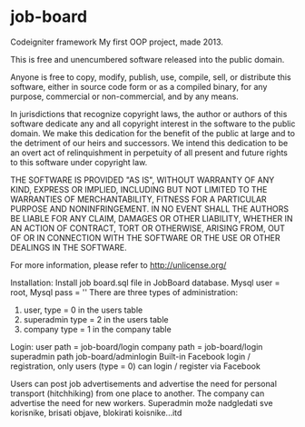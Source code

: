 # job-board

Codeigniter framework
My first OOP project, made 2013.

This is free and unencumbered software released into the public domain.

Anyone is free to copy, modify, publish, use, compile, sell, or
distribute this software, either in source code form or as a compiled
binary, for any purpose, commercial or non-commercial, and by any
means.

In jurisdictions that recognize copyright laws, the author or authors
of this software dedicate any and all copyright interest in the
software to the public domain. We make this dedication for the benefit
of the public at large and to the detriment of our heirs and
successors. We intend this dedication to be an overt act of
relinquishment in perpetuity of all present and future rights to this
software under copyright law.

THE SOFTWARE IS PROVIDED "AS IS", WITHOUT WARRANTY OF ANY KIND,
EXPRESS OR IMPLIED, INCLUDING BUT NOT LIMITED TO THE WARRANTIES OF
MERCHANTABILITY, FITNESS FOR A PARTICULAR PURPOSE AND NONINFRINGEMENT.
IN NO EVENT SHALL THE AUTHORS BE LIABLE FOR ANY CLAIM, DAMAGES OR
OTHER LIABILITY, WHETHER IN AN ACTION OF CONTRACT, TORT OR OTHERWISE,
ARISING FROM, OUT OF OR IN CONNECTION WITH THE SOFTWARE OR THE USE OR
OTHER DEALINGS IN THE SOFTWARE.

For more information, please refer to <http://unlicense.org/>


Installation:
Install job board.sql file in JobBoard database.
Mysql user = root, Mysql pass = ''
There are three types of administration:
1. user, type = 0 in the users table
2. superadmin type = 2 in the users table
3. company type = 1 in the company table

Login:
user path = job-board/login
company path = job-board/login
superadmin path job-board/adminlogin
Built-in Facebook login / registration, only users (type = 0) can login / register via Facebook

Users can post job advertisements and advertise the need for personal transport (hitchhiking) from one place to another.
The company can advertise the need for new workers.
Superadmin može nadgledati sve korisnike, brisati objave, blokirati koisnike...itd
